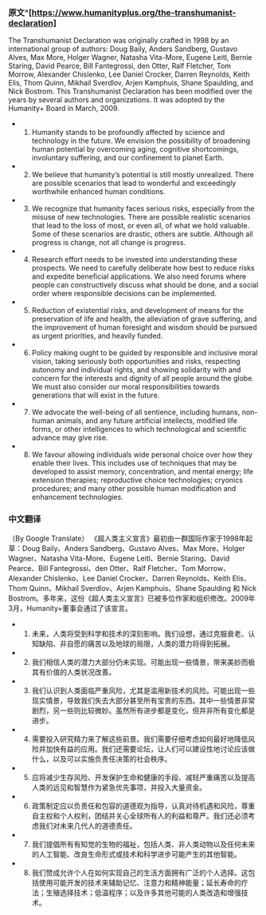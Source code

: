 ﻿### 原文^[https://www.humanityplus.org/the-transhumanist-declaration]
The Transhumanist Declaration was originally crafted in 1998 by an international group of authors: Doug Baily, Anders Sandberg, Gustavo Alves, Max More, Holger Wagner, Natasha Vita-More, Eugene Leitl, Bernie Staring, David Pearce, Bill Fantegrossi, den Otter, Ralf Fletcher, Tom Morrow, Alexander Chislenko, Lee Daniel Crocker, Darren Reynolds, Keith Elis, Thom Quinn, Mikhail Sverdlov, Arjen Kamphuis, Shane Spaulding, and Nick Bostrom. This Transhumanist Declaration has been modified over the years by several authors and organizations. It was adopted by the Humanity+ Board in March, 2009.
- 1. Humanity stands to be profoundly affected by science and technology in the future. We envision the possibility of broadening human potential by overcoming aging, cognitive shortcomings, involuntary suffering, and our confinement to planet Earth.
- 2. We believe that humanity’s potential is still mostly unrealized. There are possible scenarios that lead to wonderful and exceedingly worthwhile enhanced human conditions.
- 3. We recognize that humanity faces serious risks, especially from the misuse of new technologies. There are possible realistic scenarios that lead to the loss of most, or even all, of what we hold valuable. Some of these scenarios are drastic, others are subtle. Although all progress is change, not all change is progress.
- 4. Research effort needs to be invested into understanding these prospects. We need to carefully deliberate how best to reduce risks and expedite beneficial applications. We also need forums where people can constructively discuss what should be done, and a social order where responsible decisions can be implemented.
- 5. Reduction of existential risks, and development of means for the preservation of life and health, the alleviation of grave suffering, and the improvement of human foresight and wisdom should be pursued as urgent priorities, and heavily funded.
- 6. Policy making ought to be guided by responsible and inclusive moral vision, taking seriously both opportunities and risks, respecting autonomy and individual rights, and showing solidarity with and concern for the interests and dignity of all people around the globe. We must also consider our moral responsibilities towards generations that will exist in the future.
- 7. We advocate the well-being of all sentience, including humans, non-human animals, and any future artificial intellects, modified life forms, or other intelligences to which technological and scientific advance may give rise.
- 8. We favour allowing individuals wide personal choice over how they enable their lives. This includes use of techniques that may be developed to assist memory, concentration, and mental energy; life extension therapies; reproductive choice technologies; cryonics procedures; and many other possible human modification and enhancement technologies.
### 中文翻译
（By Google Translate）
《超人类主义宣言》最初由一群国际作家于1998年起草：Doug Baily、Anders Sandberg、Gustavo Alves、Max More、Holger Wagner、Natasha Vita-More、Eugene Leitl、Bernie Staring、David Pearce、Bill Fantegrossi、den Otter、Ralf Fletcher、Tom Morrow、Alexander Chislenko、Lee Daniel Crocker、Darren Reynolds、Keith Elis、Thom Quinn、Mikhail Sverdlov、Arjen Kamphuis、Shane Spaulding 和 Nick Bostrom。多年来，这份《超人类主义宣言》已被多位作家和组织修改。2009年3月，Humanity+董事会通过了该宣言。
- 1. 未来，人类将受到科学和技术的深刻影响。我们设想，通过克服衰老、认知缺陷、非自愿的痛苦以及地球的局限，人类的潜力将得到拓展。
- 2. 我们相信人类的潜力大部分仍未实现。可能出现一些情景，带来美妙而极其有价值的人类状况改善。
- 3. 我们认识到人类面临严重风险，尤其是滥用新技术的风险。可能出现一些现实情景，导致我们失去大部分甚至所有宝贵的东西。其中一些情景非常剧烈，另一些则比较微妙。虽然所有进步都是变化，但并非所有变化都是进步。
- 4. 需要投入研究精力来了解这些前景。我们需要仔细考虑如何最好地降低风险并加快有益的应用。我们还需要论坛，让人们可以建设性地讨论应该做什么，以及可以实施负责任决策的社会秩序。
- 5. 应将减少生存风险、开发保护生命和健康的手段、减轻严重痛苦以及提高人类的远见和智慧作为紧急优先事项，并投入大量资金。
- 6. 政策制定应以负责任和包容的道德观为指导，认真对待机遇和风险，尊重自主权和个人权利，团结并关心全球所有人的利益和尊严。我们还必须考虑我们对未来几代人的道德责任。
- 7. 我们提倡所有有知觉的生物的福祉，包括人类、非人类动物以及任何未来的人工智能、改良生命形式或技术和科学进步可能产生的其他智能。
- 8. 我们赞成允许个人在如何实现自己的生活方面拥有广泛的个人选择。这包括使用可能开发的技术来辅助记忆、注意力和精神能量；延长寿命的疗法；生殖选择技术；低温程序；以及许多其他可能的人类改造和增强技术。
